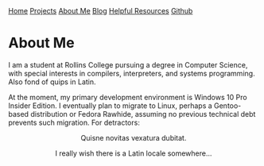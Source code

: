<base href="https://clin1234.githhub.io/">
<nav>
      <a href="index.html">Home</a>
      <a href="projects/index.html">Projects</a>
      <a href="aboutme.html">About Me</a>
      <a href="blog/index.html">Blog</a>
      <a href="resources.html">Helpful Resources</a>
      <a href="https://github.com/clin1234/">Github</a>
</nav>

# About Me

I am a student at Rollins College pursuing a degree in Computer Science, with special interests in compilers, interpreters, and systems programming.
Also fond of quips in Latin.

At the moment, my primary development environment is Windows 10 Pro Insider Edition. I eventually plan to migrate to Linux, perhaps a Gentoo-based distribution or Fedora Rawhide, assuming no previous technical debt prevents such migration. For detractors:

<div align="center">
<p>
Quisne novitas vexatura dubitat.
</p>

<p>I really wish there is a Latin locale somewhere...</p>
</div>

